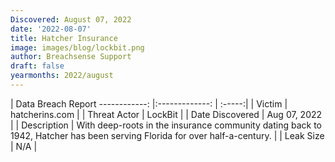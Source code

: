 ```yaml
---
Discovered: August 07, 2022
date: '2022-08-07'
title: Hatcher Insurance
image: images/blog/lockbit.png
author: Breachsense Support
draft: false
yearmonths: 2022/august
---
```



| Data Breach Report
------------:     |:-------------:    | :-----:|
| Victim      | hatcherins.com      | 
| Threat Actor      | LockBit      | 
| Date Discovered      | Aug 07, 2022      | 
| Description      | With deep-roots in the insurance community dating back to 1942, Hatcher has been serving Florida for over half-a-century.       | 
| Leak Size      | N/A      | 

